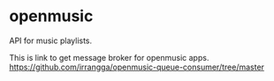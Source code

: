 # openmusic
API for music playlists.

This is link to get message broker for openmusic apps.  
https://github.com/irrangga/openmusic-queue-consumer/tree/master
